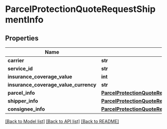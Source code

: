 # ParcelProtectionQuoteRequestShipmentInfo

## Properties
Name | Type | Description | Notes
------------ | ------------- | ------------- | -------------
**carrier** | **str** |  | 
**service_id** | **str** |  | 
**insurance_coverage_value** | **int** |  | 
**insurance_coverage_value_currency** | **str** |  | 
**parcel_info** | [**ParcelProtectionQuoteRequestShipmentInfoParcelInfo**](ParcelProtectionQuoteRequestShipmentInfoParcelInfo.md) |  | 
**shipper_info** | [**ParcelProtectionQuoteRequestShipmentInfoShipperInfo**](ParcelProtectionQuoteRequestShipmentInfoShipperInfo.md) |  | 
**consignee_info** | [**ParcelProtectionQuoteRequestShipmentInfoConsigneeInfo**](ParcelProtectionQuoteRequestShipmentInfoConsigneeInfo.md) |  | 

[[Back to Model list]](../README.md#documentation-for-models) [[Back to API list]](../README.md#documentation-for-api-endpoints) [[Back to README]](../README.md)


